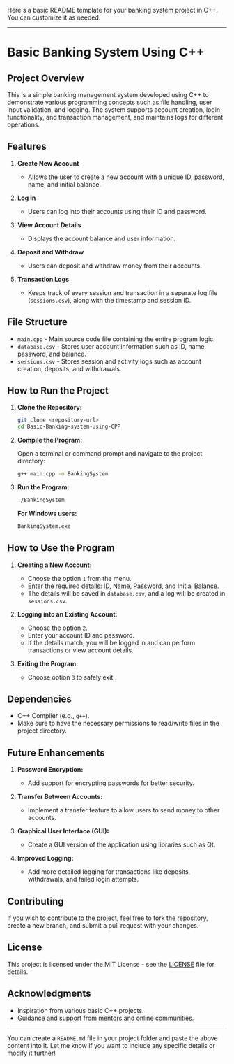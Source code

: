 Here's a basic README template for your banking system project in C++. You can customize it as needed:

---

# **Basic Banking System Using C++**

## **Project Overview**
This is a simple banking management system developed using C++ to demonstrate various programming concepts such as file handling, user input validation, and logging. The system supports account creation, login functionality, and transaction management, and maintains logs for different operations.

## **Features**
1. **Create New Account**
   - Allows the user to create a new account with a unique ID, password, name, and initial balance.
   
2. **Log In**
   - Users can log into their accounts using their ID and password.
   
3. **View Account Details**
   - Displays the account balance and user information.

4. **Deposit and Withdraw**
   - Users can deposit and withdraw money from their accounts.

5. **Transaction Logs**
   - Keeps track of every session and transaction in a separate log file (`sessions.csv`), along with the timestamp and session ID.

## **File Structure**
- `main.cpp` - Main source code file containing the entire program logic.
- `database.csv` - Stores user account information such as ID, name, password, and balance.
- `sessions.csv` - Stores session and activity logs such as account creation, deposits, and withdrawals.

## **How to Run the Project**
1. **Clone the Repository:**

   ```bash
   git clone <repository-url>
   cd Basic-Banking-system-using-CPP
   ```

2. **Compile the Program:**

   Open a terminal or command prompt and navigate to the project directory:

   ```bash
   g++ main.cpp -o BankingSystem
   ```

3. **Run the Program:**

   ```bash
   ./BankingSystem
   ```

   **For Windows users:**

   ```bash
   BankingSystem.exe
   ```

## **How to Use the Program**
1. **Creating a New Account:**
   - Choose the option `1` from the menu.
   - Enter the required details: ID, Name, Password, and Initial Balance.
   - The details will be saved in `database.csv`, and a log will be created in `sessions.csv`.

2. **Logging into an Existing Account:**
   - Choose the option `2`.
   - Enter your account ID and password.
   - If the details match, you will be logged in and can perform transactions or view account details.

3. **Exiting the Program:**
   - Choose option `3` to safely exit.

## **Dependencies**
- C++ Compiler (e.g., `g++`).
- Make sure to have the necessary permissions to read/write files in the project directory.

## **Future Enhancements**
1. **Password Encryption:**
   - Add support for encrypting passwords for better security.

2. **Transfer Between Accounts:**
   - Implement a transfer feature to allow users to send money to other accounts.

3. **Graphical User Interface (GUI):**
   - Create a GUI version of the application using libraries such as Qt.

4. **Improved Logging:**
   - Add more detailed logging for transactions like deposits, withdrawals, and failed login attempts.

## **Contributing**
If you wish to contribute to the project, feel free to fork the repository, create a new branch, and submit a pull request with your changes.

## **License**
This project is licensed under the MIT License - see the [LICENSE](LICENSE) file for details.

## **Acknowledgments**
- Inspiration from various basic C++ projects.
- Guidance and support from mentors and online communities.

---

You can create a `README.md` file in your project folder and paste the above content into it. Let me know if you want to include any specific details or modify it further!
